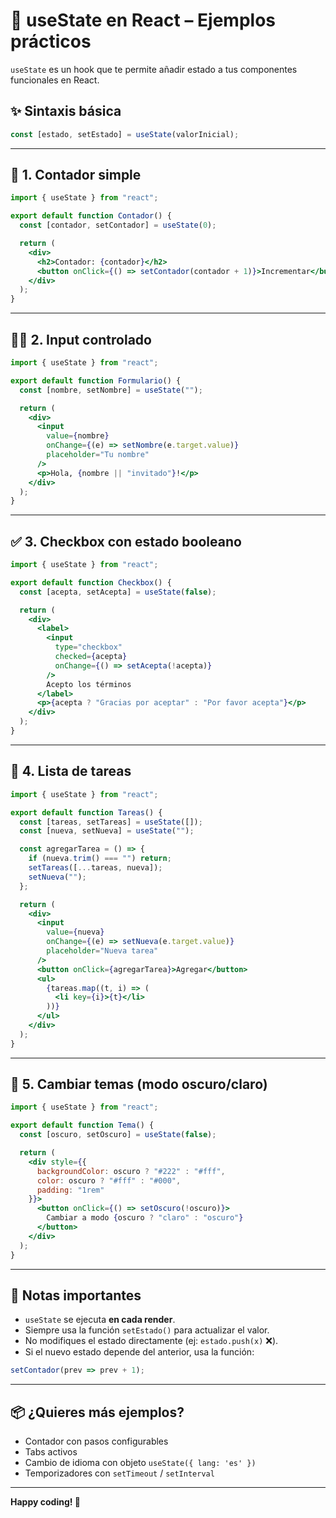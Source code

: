 # 📘 useState en React – Ejemplos prácticos

`useState` es un hook que te permite añadir estado a tus componentes funcionales en React.

## ✨ Sintaxis básica

```js
const [estado, setEstado] = useState(valorInicial);
```

---

## 🧮 1. Contador simple

```jsx
import { useState } from "react";

export default function Contador() {
  const [contador, setContador] = useState(0);

  return (
    <div>
      <h2>Contador: {contador}</h2>
      <button onClick={() => setContador(contador + 1)}>Incrementar</button>
    </div>
  );
}
```

---

## 🧑‍💻 2. Input controlado

```jsx
import { useState } from "react";

export default function Formulario() {
  const [nombre, setNombre] = useState("");

  return (
    <div>
      <input
        value={nombre}
        onChange={(e) => setNombre(e.target.value)}
        placeholder="Tu nombre"
      />
      <p>Hola, {nombre || "invitado"}!</p>
    </div>
  );
}
```

---

## ✅ 3. Checkbox con estado booleano

```jsx
import { useState } from "react";

export default function Checkbox() {
  const [acepta, setAcepta] = useState(false);

  return (
    <div>
      <label>
        <input
          type="checkbox"
          checked={acepta}
          onChange={() => setAcepta(!acepta)}
        />
        Acepto los términos
      </label>
      <p>{acepta ? "Gracias por aceptar" : "Por favor acepta"}</p>
    </div>
  );
}
```

---

## 📝 4. Lista de tareas

```jsx
import { useState } from "react";

export default function Tareas() {
  const [tareas, setTareas] = useState([]);
  const [nueva, setNueva] = useState("");

  const agregarTarea = () => {
    if (nueva.trim() === "") return;
    setTareas([...tareas, nueva]);
    setNueva("");
  };

  return (
    <div>
      <input
        value={nueva}
        onChange={(e) => setNueva(e.target.value)}
        placeholder="Nueva tarea"
      />
      <button onClick={agregarTarea}>Agregar</button>
      <ul>
        {tareas.map((t, i) => (
          <li key={i}>{t}</li>
        ))}
      </ul>
    </div>
  );
}
```

---

## 🔄 5. Cambiar temas (modo oscuro/claro)

```jsx
import { useState } from "react";

export default function Tema() {
  const [oscuro, setOscuro] = useState(false);

  return (
    <div style={{
      backgroundColor: oscuro ? "#222" : "#fff",
      color: oscuro ? "#fff" : "#000",
      padding: "1rem"
    }}>
      <button onClick={() => setOscuro(!oscuro)}>
        Cambiar a modo {oscuro ? "claro" : "oscuro"}
      </button>
    </div>
  );
}
```

---

## 📌 Notas importantes

- `useState` se ejecuta **en cada render**.
- Siempre usa la función `setEstado()` para actualizar el valor.
- No modifiques el estado directamente (ej: `estado.push(x)` ❌).
- Si el nuevo estado depende del anterior, usa la función:
  
```js
setContador(prev => prev + 1);
```

---

## 📦 ¿Quieres más ejemplos?

- Contador con pasos configurables
- Tabs activos
- Cambio de idioma con objeto `useState({ lang: 'es' })`
- Temporizadores con `setTimeout` / `setInterval`

---

**Happy coding! 🚀**
```